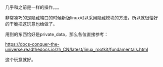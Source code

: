 几乎和之前是一样的操作。。。

非常凑巧的是隐藏端口的时候新版linux可以采用隐藏模块的方法，所以就很恰好的干脆把这玩意也给做了。

用到的东西恰好是private_data，那么各位直接参考：

https://docs-conquer-the-universe.readthedocs.io/zh_CN/latest/linux_rootkit/fundamentals.html

这个玩意就好。
